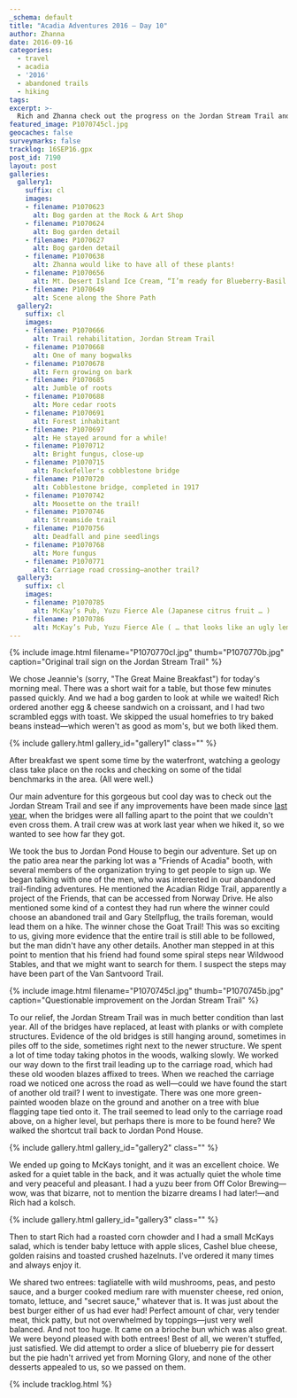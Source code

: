 ```yaml
---
_schema: default
title: "Acadia Adventures 2016 – Day 10"
author: Zhanna
date: 2016-09-16
categories:
  - travel
  - acadia
  - '2016'
  - abandoned trails
  - hiking
tags:
excerpt: >-
  Rich and Zhanna check out the progress on the Jordan Stream Trail and find some great burgers in town.
featured_image: P1070745cl.jpg
geocaches: false
surveymarks: false
tracklog: 16SEP16.gpx
post_id: 7190
layout: post                      
galleries:
  gallery1:
    suffix: cl
    images:
    - filename: P1070623
      alt: Bog garden at the Rock & Art Shop
    - filename: P1070624
      alt: Bog garden detail
    - filename: P1070627
      alt: Bog garden detail
    - filename: P1070638
      alt: Zhanna would like to have all of these plants!
    - filename: P1070656
      alt: Mt. Desert Island Ice Cream, “I’m ready for Blueberry-Basil Sorbet!”
    - filename: P1070649
      alt: Scene along the Shore Path
  gallery2:
    suffix: cl
    images:
    - filename: P1070666
      alt: Trail rehabilitation, Jordan Stream Trail
    - filename: P1070668
      alt: One of many bogwalks
    - filename: P1070678
      alt: Fern growing on bark
    - filename: P1070685
      alt: Jumble of roots
    - filename: P1070688
      alt: More cedar roots
    - filename: P1070691
      alt: Forest inhabitant  
    - filename: P1070697
      alt: He stayed around for a while!
    - filename: P1070712
      alt: Bright fungus, close-up
    - filename: P1070715
      alt: Rockefeller's cobblestone bridge
    - filename: P1070720
      alt: Cobblestone bridge, completed in 1917
    - filename: P1070742
      alt: Moosette on the trail!
    - filename: P1070746
      alt: Streamside trail     
    - filename: P1070756
      alt: Deadfall and pine seedlings
    - filename: P1070768
      alt: More fungus
    - filename: P1070771
      alt: Carriage road crossing—another trail?    
  gallery3:
    suffix: cl
    images:
    - filename: P1070785
      alt: McKay’s Pub, Yuzu Fierce Ale (Japanese citrus fruit … )
    - filename: P1070786
      alt: McKay’s Pub, Yuzu Fierce Ale ( … that looks like an ugly lemon)
---
```


{% include image.html filename="P1070770cl.jpg" thumb="P1070770b.jpg" caption="Original trail sign on the Jordan Stream Trail" %}

We chose Jeannie's (sorry, "The Great Maine Breakfast") for today's morning meal. There was a short wait for a table, but those few minutes passed quickly. And we had a bog garden to look at while we waited! Rich ordered another egg & cheese sandwich on a croissant, and I had two scrambled eggs with toast. We skipped the usual homefries to try baked beans instead—which weren't as good as mom's, but we both liked them. 

{% include gallery.html gallery_id="gallery1" class="" %}

After breakfast we spent some time by the waterfront, watching a geology class take place on the rocks and checking on some of the tidal benchmarks in the area. (All were well.) 

Our main adventure for this gorgeous but cool day was to check out the Jordan Stream Trail and see if any improvements have been made since [last year](2015/09/14/acadia-adventures-2015-day-6), when the bridges were all falling apart to the point that we couldn't even cross them. A trail crew was at work last year when we hiked it, so we wanted to see how far they got.

We took the bus to Jordan Pond House to begin our adventure. Set up on the patio area near the parking lot was a "Friends of Acadia" booth, with several members of the organization trying to get people to sign up. We began talking with one of the men, who was interested in our abandoned trail-finding adventures. He mentioned the Acadian Ridge Trail, apparently a project of the Friends, that can be accessed from Norway Drive. He also mentioned some kind of a contest they had run where the winner could choose an abandoned trail and Gary Stellpflug, the trails foreman, would lead them on a hike. The winner chose the Goat Trail! This was so exciting to us, giving more evidence that the entire trail is still able to be followed, but the man didn't have any other details. Another man stepped in at this point to mention that his friend had found some spiral steps near Wildwood Stables, and that we might want to search for them. I suspect the steps may have been part of the Van Santvoord Trail.

{% include image.html filename="P1070745cl.jpg" thumb="P1070745b.jpg" caption="Questionable improvement on the Jordan Stream Trail" %}

To our relief, the Jordan Stream Trail was in much better condition than last year. All of the bridges have replaced, at least with planks or with complete structures.  Evidence of the old bridges is still hanging around, sometimes in piles off to the side, sometimes right next to the newer structure. We spent a lot of time today taking photos in the woods, walking slowly. We worked our way down to the first trail leading up to the carriage road, which had these old wooden blazes affixed to trees. When we reached the carriage road we noticed one across the road as well—could we have found the start of another old trail? I went to investigate. There was one more green-painted wooden blaze on the ground and another on a tree with blue flagging tape tied onto it. The trail seemed to lead only to the carriage road above, on a higher level, but perhaps there is more to be found here? <!-- (Could it be the Pipe Line path?)--> We walked the shortcut trail back to Jordan Pond House.

{% include gallery.html gallery_id="gallery2" class="" %}

We ended up going to McKays tonight, and it was an excellent choice. We asked for a quiet table in the back, and it was actually quiet the whole time and very peaceful and pleasant. I had a yuzu beer from Off Color Brewing—wow, was that bizarre, not to mention the bizarre dreams I had later!—and Rich had a kolsch. 

{% include gallery.html gallery_id="gallery3" class="" %}

Then to start Rich had a roasted corn chowder and I had a small McKays salad, which is tender baby lettuce with apple slices, Cashel blue cheese, golden raisins and toasted crushed hazelnuts. I've ordered it many times and always enjoy it.

We shared two entrees: tagliatelle with wild mushrooms, peas, and pesto sauce, and a burger cooked medium rare with muenster cheese, red onion, tomato, lettuce, and "secret sauce," whatever that is. It was just about the best burger either of us had ever had! Perfect amount of char, very tender meat, thick patty, but not overwhelmed by toppings—just very well balanced. And not too huge. It came on a brioche bun which was also great. We were beyond pleased with both entrees! Best of all, we weren't stuffed, just satisfied. We did attempt to order a slice of blueberry pie for dessert but the pie hadn't arrived yet from Morning Glory, and none of the other desserts appealed to us, so we passed on them. 

{% include tracklog.html %}